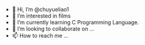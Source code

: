 - 👋 Hi, I’m @chuyueliao1
- 👀 I’m interested in films
- 🌱 I’m currently learning C Programming Language.
- 💞️ I’m looking to collaborate on ...
- 📫 How to reach me ...

<!---
chuyueliao1/chuyueliao1 is a ✨ special ✨ repository because its `README.md` (this file) appears on your GitHub profile.
You can click the Preview link to take a look at your changes.
--->
